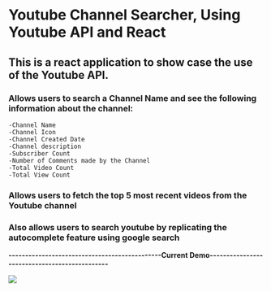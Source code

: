 # Youtube Channel Searcher, Using Youtube API and React

## This is a react application to show case the use of the Youtube API.
### Allows users to search a Channel Name and see the following information about the channel:
    -Channel Name
    -Channel Icon
    -Channel Created Date
    -Channel description
    -Subscriber Count
    -Number of Comments made by the Channel
    -Total Video Count
    -Total View Count

### Allows users to fetch the top 5 most recent videos from the Youtube channel
### Also allows users to search youtube by replicating the autocomplete feature using google search


**----------------------------------------------Current Demo----------------------------------------------**

<a href="https://github.com/AlisikanderAhmed/youtube-react-app/blob/master/Images/demo.gif"><img src="https://github.com/AlisikanderAhmed/youtube-react-app/blob/master/Images/demo.gif"></a>
